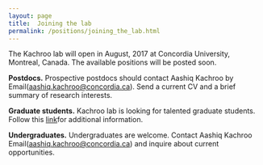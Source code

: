 ```yaml
---
layout: page
title:  Joining the lab
permalink: /positions/joining_the_lab.html
---
```


The Kachroo lab will open in August, 2017 at Concordia University, Montreal, Canada. The available positions will be posted soon.  

**Postdocs.**
Prospective postdocs should contact Aashiq Kachroo by Email(aashiq.kachroo@concordia.ca). Send a current CV and a brief summary of research interests.  

**Graduate students.**
Kachroo lab is looking for talented graduate students. Follow this [link](http://www.concordia.ca/artsci/academics/graduate/chem-phys-bio-opportunities/msc-phd-postdoc-applied-synthetic-biology.html?utm_content=buffer82c6e&utm_medium=social&utm_source=twitter.com&utm_campaign=buffer)for additional information.

**Undergraduates.**
Undergraduates are welcome. Contact Aashiq Kachroo Email(aashiq.kachroo@concordia.ca) and inquire about current opportunities.
